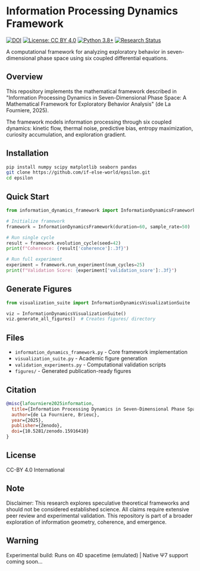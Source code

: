# Information Processing Dynamics Framework

[![DOI](https://zenodo.org/badge/DOI/10.5281/zenodo.15916410.svg)](https://doi.org/10.5281/zenodo.15916410)
[![License: CC BY 4.0](https://img.shields.io/badge/License-CC_BY_4.0-lightgrey.svg)](https://creativecommons.org/licenses/by/4.0/)
[![Python 3.8+](https://img.shields.io/badge/python-3.8+-blue.svg)](https://www.python.org/downloads/)
[![Research Status](https://img.shields.io/badge/status-preprint-orange.svg)](https://zenodo.org/record/15916410)

A computational framework for analyzing exploratory behavior in seven-dimensional phase space using six coupled differential equations.

## Overview

This repository implements the mathematical framework described in "Information Processing Dynamics in Seven-Dimensional Phase Space: A Mathematical Framework for Exploratory Behavior Analysis" (de La Fourniere, 2025).

The framework models information processing through six coupled dynamics: kinetic flow, thermal noise, predictive bias, entropy maximization, curiosity accumulation, and exploration gradient.

## Installation

```bash
pip install numpy scipy matplotlib seaborn pandas
git clone https://github.com/if-else-world/epsilon.git
cd epsilon
```

## Quick Start

```python
from information_dynamics_framework import InformationDynamicsFramework

# Initialize framework
framework = InformationDynamicsFramework(duration=60, sample_rate=50)

# Run single cycle
result = framework.evolution_cycle(seed=42)
print(f"Coherence: {result['coherence']:.3f}")

# Run full experiment
experiment = framework.run_experiment(num_cycles=25)
print(f"Validation Score: {experiment['validation_score']:.3f}")
```

## Generate Figures

```python
from visualization_suite import InformationDynamicsVisualizationSuite

viz = InformationDynamicsVisualizationSuite()
viz.generate_all_figures()  # Creates figures/ directory
```

## Files

- `information_dynamics_framework.py` - Core framework implementation
- `visualization_suite.py` - Academic figure generation
- `validation_experiments.py` - Computational validation scripts
- `figures/` - Generated publication-ready figures

## Citation

```bibtex
@misc{lafourniere2025information,
  title={Information Processing Dynamics in Seven-Dimensional Phase Space}, 
  author={de La Fourniere, Brieuc},
  year={2025},
  publisher={Zenodo},
  doi={10.5281/zenodo.15916410}
}
```

## License

CC-BY 4.0 International

## Note

Disclaimer: This research explores speculative theoretical frameworks and should not be considered established science. All claims require extensive peer review and experimental validation.
This repository is part of a broader exploration of information geometry, coherence, and emergence.

## Warning

Experimental build: Runs on 4D spacetime (emulated) | Native Ψ7 support coming soon...

